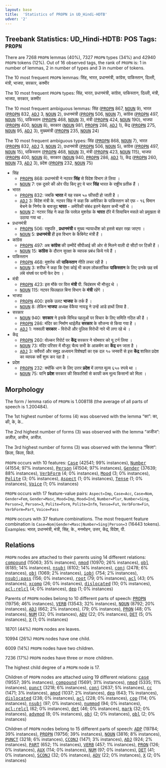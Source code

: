 ```yaml
---
layout: base
title:  'Statistics of PROPN in UD_Hindi-HDTB'
udver: '2'
---
```


## Treebank Statistics: UD_Hindi-HDTB: POS Tags: `PROPN`

There are 7268 `PROPN` lemmas (40%), 7327 `PROPN` types (34%) and 42940 `PROPN` tokens (12%).
Out of 16 observed tags, the rank of `PROPN` is: 1 in number of lemmas, 2 in number of types and 3 in number of tokens.

The 10 most frequent `PROPN` lemmas: सिंह, भारत, प्रधानमंत्री, कांग्रेस, पाकिस्तान, दिल्ली, मंत्री, भाजपा, सरकार, कश्मीर

The 10 most frequent `PROPN` types:  सिंह, भारत, प्रधानमंत्री, कांग्रेस, पाकिस्तान, दिल्ली, मंत्री, भाजपा, सरकार, कश्मीर

The 10 most frequent ambiguous lemmas: सिंह (<tt><a href="hi_hdtb-pos-PROPN.html">PROPN</a></tt> 867, <tt><a href="hi_hdtb-pos-NOUN.html">NOUN</a></tt> 9), भारत (<tt><a href="hi_hdtb-pos-PROPN.html">PROPN</a></tt> 832, <tt><a href="hi_hdtb-pos-ADJ.html">ADJ</a></tt> 3, <tt><a href="hi_hdtb-pos-NOUN.html">NOUN</a></tt> 2), प्रधानमंत्री (<tt><a href="hi_hdtb-pos-PROPN.html">PROPN</a></tt> 506, <tt><a href="hi_hdtb-pos-NOUN.html">NOUN</a></tt> 7), कांग्रेस (<tt><a href="hi_hdtb-pos-PROPN.html">PROPN</a></tt> 497, <tt><a href="hi_hdtb-pos-NOUN.html">NOUN</a></tt> 15), पाकिस्तान (<tt><a href="hi_hdtb-pos-PROPN.html">PROPN</a></tt> 468, <tt><a href="hi_hdtb-pos-NOUN.html">NOUN</a></tt> 3), मंत्री (<tt><a href="hi_hdtb-pos-PROPN.html">PROPN</a></tt> 424, <tt><a href="hi_hdtb-pos-NOUN.html">NOUN</a></tt> 190), भाजपा (<tt><a href="hi_hdtb-pos-PROPN.html">PROPN</a></tt> 400, <tt><a href="hi_hdtb-pos-NOUN.html">NOUN</a></tt> 8), सरकार (<tt><a href="hi_hdtb-pos-NOUN.html">NOUN</a></tt> 981, <tt><a href="hi_hdtb-pos-PROPN.html">PROPN</a></tt> 286, <tt><a href="hi_hdtb-pos-ADJ.html">ADJ</a></tt> 1), केंद्र (<tt><a href="hi_hdtb-pos-PROPN.html">PROPN</a></tt> 275, <tt><a href="hi_hdtb-pos-NOUN.html">NOUN</a></tt> 95, <tt><a href="hi_hdtb-pos-ADJ.html">ADJ</a></tt> 3), मुख्यमंत्री (<tt><a href="hi_hdtb-pos-PROPN.html">PROPN</a></tt> 235, <tt><a href="hi_hdtb-pos-NOUN.html">NOUN</a></tt> 24)

The 10 most frequent ambiguous types:  सिंह (<tt><a href="hi_hdtb-pos-PROPN.html">PROPN</a></tt> 868, <tt><a href="hi_hdtb-pos-NOUN.html">NOUN</a></tt> 7), भारत (<tt><a href="hi_hdtb-pos-PROPN.html">PROPN</a></tt> 832, <tt><a href="hi_hdtb-pos-ADJ.html">ADJ</a></tt> 3, <tt><a href="hi_hdtb-pos-NOUN.html">NOUN</a></tt> 2), प्रधानमंत्री (<tt><a href="hi_hdtb-pos-PROPN.html">PROPN</a></tt> 506, <tt><a href="hi_hdtb-pos-NOUN.html">NOUN</a></tt> 5), कांग्रेस (<tt><a href="hi_hdtb-pos-PROPN.html">PROPN</a></tt> 497, <tt><a href="hi_hdtb-pos-NOUN.html">NOUN</a></tt> 15), पाकिस्तान (<tt><a href="hi_hdtb-pos-PROPN.html">PROPN</a></tt> 468, <tt><a href="hi_hdtb-pos-NOUN.html">NOUN</a></tt> 3), मंत्री (<tt><a href="hi_hdtb-pos-PROPN.html">PROPN</a></tt> 423, <tt><a href="hi_hdtb-pos-NOUN.html">NOUN</a></tt> 115), भाजपा (<tt><a href="hi_hdtb-pos-PROPN.html">PROPN</a></tt> 400, <tt><a href="hi_hdtb-pos-NOUN.html">NOUN</a></tt> 8), सरकार (<tt><a href="hi_hdtb-pos-NOUN.html">NOUN</a></tt> 940, <tt><a href="hi_hdtb-pos-PROPN.html">PROPN</a></tt> 286, <tt><a href="hi_hdtb-pos-ADJ.html">ADJ</a></tt> 1), केंद्र (<tt><a href="hi_hdtb-pos-PROPN.html">PROPN</a></tt> 260, <tt><a href="hi_hdtb-pos-NOUN.html">NOUN</a></tt> 73, <tt><a href="hi_hdtb-pos-ADJ.html">ADJ</a></tt> 3), प्रदेश (<tt><a href="hi_hdtb-pos-PROPN.html">PROPN</a></tt> 232, <tt><a href="hi_hdtb-pos-NOUN.html">NOUN</a></tt> 75)


* सिंह
  * <tt><a href="hi_hdtb-pos-PROPN.html">PROPN</a></tt> 868: प्रधानमंत्री ने नटवर <b>सिंह</b> से विदेश विभाग ले लिया ।
  * <tt><a href="hi_hdtb-pos-NOUN.html">NOUN</a></tt> 7: एक दूसरे की ओर पीठ किए हुए ये चार <b>सिंह</b> भारत के राष्ट्रीय प्रतीक हैं ।
* भारत
  * <tt><a href="hi_hdtb-pos-PROPN.html">PROPN</a></tt> 832: जबकि <b>भारत</b> में यह रकम ५० फीसदी हो जाती है ।
  * <tt><a href="hi_hdtb-pos-ADJ.html">ADJ</a></tt> 3: विदेश मंत्री के. नटवर सिंह ने कहा कि अमेरिका के पाकिस्तान को एफ - १६ विमान बेचने के निर्णय के बावजूद <b>भारत</b> - अमेरिकी संबंध इतने बेहतर कभी नहीं थे ।
  * <tt><a href="hi_hdtb-pos-NOUN.html">NOUN</a></tt> 2: नटवर सिंह ने कहा कि परवेज़ मुशर्रफ़ के <b>भारत</b> दौरे में सियाचिन मसले को प्रमुखता से उठाया गया था .
* प्रधानमंत्री
  * <tt><a href="hi_hdtb-pos-PROPN.html">PROPN</a></tt> 506: राष्ट्रपति , <b>प्रधानमंत्री</b> व मुख्य न्यायाधीश को इससे बाहर रखा जाएगा ।
  * <tt><a href="hi_hdtb-pos-NOUN.html">NOUN</a></tt> 5: <b>प्रधानमंत्री</b> ही इस विभाग के कैबिनेट मंत्री हैं ।
* कांग्रेस
  * <tt><a href="hi_hdtb-pos-PROPN.html">PROPN</a></tt> 497: अब <b>कांग्रेस</b> की उम्मीदें सीपीआई की ओर से मिलने वाली दो सीटों पर टिकी हैं ।
  * <tt><a href="hi_hdtb-pos-NOUN.html">NOUN</a></tt> 15: <b>कांग्रेस</b> के दौरान सुरक्षा के व्यापक प्रबंध किये गये हैं ।
* पाकिस्तान
  * <tt><a href="hi_hdtb-pos-PROPN.html">PROPN</a></tt> 468: मुशर्रफ की <b>पाकिस्तान</b> नीति लचर रही है ।
  * <tt><a href="hi_hdtb-pos-NOUN.html">NOUN</a></tt> 3: शरीफ ने कहा कि ऐसा कोई भी कदम लोकतांत्रिक <b>पाकिस्तान</b> के लिए उनके छह वर्ष लंबे संघर्ष पर पानी फेर देगा ।
* मंत्री
  * <tt><a href="hi_hdtb-pos-PROPN.html">PROPN</a></tt> 423: इस मौके पर वित्त <b>मंत्री</b> पी. चिदंबरम भी मौजूद थे ।
  * <tt><a href="hi_hdtb-pos-NOUN.html">NOUN</a></tt> 115: नटवर फिलहाल बिना विभाग के <b>मंत्री</b> रहेंगे ।
* भाजपा
  * <tt><a href="hi_hdtb-pos-PROPN.html">PROPN</a></tt> 400: इसके उलट <b>भाजपा</b> के तर्क हैं ।
  * <tt><a href="hi_hdtb-pos-NOUN.html">NOUN</a></tt> 8: लेकिन <b>भाजपा</b> अध्यक्ष वेंकैया नायडू ने उन्हें आडे हाथों लिया है .
* सरकार
  * <tt><a href="hi_hdtb-pos-NOUN.html">NOUN</a></tt> 940: <b>सरकार</b> ने इसके विभिन्न पहलुओं पर विचार के लिए समिति गठित की है ।
  * <tt><a href="hi_hdtb-pos-PROPN.html">PROPN</a></tt> 286: मंदिर का निर्माण थाईलैंड <b>सरकार</b> के सौजन्‍य से किया गया है ।
  * <tt><a href="hi_hdtb-pos-ADJ.html">ADJ</a></tt> 1: नक्सली <b>सरकार</b> - विरोधी और पुलिस विरोधी नारे भी लगा रहे थे ।
* केंद्र
  * <tt><a href="hi_hdtb-pos-PROPN.html">PROPN</a></tt> 260: वोल्कर रिपोर्ट पर <b>केंद्र</b> सरकार ने सोमवार को यू टर्न लिया ।
  * <tt><a href="hi_hdtb-pos-NOUN.html">NOUN</a></tt> 73: मंदिर परिसर में मौजूद चैत्‍य सभी के आकर्षण का <b>केंद्र</b> बन जाता है ।
  * <tt><a href="hi_hdtb-pos-ADJ.html">ADJ</a></tt> 3: सर्वेयरों और समुद्र अध्ययन विशेषज्ञों का एक दल १० जनवरी से इस <b>केंद्र</b> शासित प्रदेश का व्यापक सर्वे शुरू कर रहा है ।
* प्रदेश
  * <tt><a href="hi_hdtb-pos-PROPN.html">PROPN</a></tt> 232: क्योंकि धान के लिए उत्तर <b>प्रदेश</b> में लागत मूल्य ६५० रुपये था ।
  * <tt><a href="hi_hdtb-pos-NOUN.html">NOUN</a></tt> 75: यानि <b>प्रदेश</b> सरकार की सिफारिशों से काफी कम मूल्य किसानों को मिला ।

## Morphology

The form / lemma ratio of `PROPN` is 1.008118 (the average of all parts of speech is 1.200484).

The 1st highest number of forms (4) was observed with the lemma “का”: का, की, के, के..

The 2nd highest number of forms (3) was observed with the lemma “अजीज”: अज़ीज़, अजीज, अजीज़.

The 3rd highest number of forms (3) was observed with the lemma “किला”: क़िला, किला, किले.

`PROPN` occurs with 10 features: <tt><a href="hi_hdtb-feat-Case.html">Case</a></tt> (42541; 99% instances), <tt><a href="hi_hdtb-feat-Number.html">Number</a></tt> (41554; 97% instances), <tt><a href="hi_hdtb-feat-Person.html">Person</a></tt> (41504; 97% instances), <tt><a href="hi_hdtb-feat-Gender.html">Gender</a></tt> (37639; 88% instances), <tt><a href="hi_hdtb-feat-VerbForm.html">VerbForm</a></tt> (4; 0% instances), <tt><a href="hi_hdtb-feat-Mood.html">Mood</a></tt> (3; 0% instances), <tt><a href="hi_hdtb-feat-Polite.html">Polite</a></tt> (3; 0% instances), <tt><a href="hi_hdtb-feat-Aspect.html">Aspect</a></tt> (1; 0% instances), <tt><a href="hi_hdtb-feat-Tense.html">Tense</a></tt> (1; 0% instances), <tt><a href="hi_hdtb-feat-Voice.html">Voice</a></tt> (1; 0% instances)

`PROPN` occurs with 17 feature-value pairs: `Aspect=Imp`, `Case=Acc`, `Case=Nom`, `Gender=Fem`, `Gender=Masc`, `Mood=Imp`, `Mood=Ind`, `Number=Plur`, `Number=Sing`, `Person=2`, `Person=3`, `Polite=Form`, `Polite=Infm`, `Tense=Fut`, `VerbForm=Fin`, `VerbForm=Part`, `Voice=Pass`

`PROPN` occurs with 37 feature combinations.
The most frequent feature combination is `Case=Nom|Gender=Masc|Number=Sing|Person=3` (16443 tokens).
Examples: भारत, प्रधानमंत्री, मंत्री, सिंह, के., मनमोहन, उत्तर, केंद्र, विदेश, पी.


## Relations

`PROPN` nodes are attached to their parents using 14 different relations: <tt><a href="hi_hdtb-dep-compound.html">compound</a></tt> (15063; 35% instances), <tt><a href="hi_hdtb-dep-nmod.html">nmod</a></tt> (10970; 26% instances), <tt><a href="hi_hdtb-dep-obl.html">obl</a></tt> (6185; 14% instances), <tt><a href="hi_hdtb-dep-nsubj.html">nsubj</a></tt> (6102; 14% instances), <tt><a href="hi_hdtb-dep-conj.html">conj</a></tt> (2478; 6% instances), <tt><a href="hi_hdtb-dep-obj.html">obj</a></tt> (1069; 2% instances), <tt><a href="hi_hdtb-dep-iobj.html">iobj</a></tt> (754; 2% instances), <tt><a href="hi_hdtb-dep-nsubj-pass.html">nsubj:pass</a></tt> (156; 0% instances), <tt><a href="hi_hdtb-dep-root.html">root</a></tt> (79; 0% instances), <tt><a href="hi_hdtb-dep-acl.html">acl</a></tt> (43; 0% instances), <tt><a href="hi_hdtb-dep-xcomp.html">xcomp</a></tt> (26; 0% instances), <tt><a href="hi_hdtb-dep-dislocated.html">dislocated</a></tt> (10; 0% instances), <tt><a href="hi_hdtb-dep-acl-relcl.html">acl:relcl</a></tt> (4; 0% instances), <tt><a href="hi_hdtb-dep-dep.html">dep</a></tt> (1; 0% instances)

Parents of `PROPN` nodes belong to 10 different parts of speech: <tt><a href="hi_hdtb-pos-PROPN.html">PROPN</a></tt> (19756; 46% instances), <tt><a href="hi_hdtb-pos-VERB.html">VERB</a></tt> (13543; 32% instances), <tt><a href="hi_hdtb-pos-NOUN.html">NOUN</a></tt> (8792; 20% instances), <tt><a href="hi_hdtb-pos-ADJ.html">ADJ</a></tt> (662; 2% instances),  (79; 0% instances), <tt><a href="hi_hdtb-pos-PRON.html">PRON</a></tt> (48; 0% instances), <tt><a href="hi_hdtb-pos-NUM.html">NUM</a></tt> (32; 0% instances), <tt><a href="hi_hdtb-pos-ADV.html">ADV</a></tt> (22; 0% instances), <tt><a href="hi_hdtb-pos-DET.html">DET</a></tt> (5; 0% instances), <tt><a href="hi_hdtb-pos-X.html">X</a></tt> (1; 0% instances)

18701 (44%) `PROPN` nodes are leaves.

10994 (26%) `PROPN` nodes have one child.

6009 (14%) `PROPN` nodes have two children.

7236 (17%) `PROPN` nodes have three or more children.

The highest child degree of a `PROPN` node is 17.

Children of `PROPN` nodes are attached using 19 different relations: <tt><a href="hi_hdtb-dep-case.html">case</a></tt> (19557; 39% instances), <tt><a href="hi_hdtb-dep-compound.html">compound</a></tt> (15691; 31% instances), <tt><a href="hi_hdtb-dep-nmod.html">nmod</a></tt> (5335; 11% instances), <tt><a href="hi_hdtb-dep-punct.html">punct</a></tt> (3218; 6% instances), <tt><a href="hi_hdtb-dep-conj.html">conj</a></tt> (2637; 5% instances), <tt><a href="hi_hdtb-dep-cc.html">cc</a></tt> (1471; 3% instances), <tt><a href="hi_hdtb-dep-amod.html">amod</a></tt> (1037; 2% instances), <tt><a href="hi_hdtb-dep-dep.html">dep</a></tt> (643; 1% instances), <tt><a href="hi_hdtb-dep-dislocated.html">dislocated</a></tt> (238; 0% instances), <tt><a href="hi_hdtb-dep-acl.html">acl</a></tt> (228; 0% instances), <tt><a href="hi_hdtb-dep-cop.html">cop</a></tt> (114; 0% instances), <tt><a href="hi_hdtb-dep-nsubj.html">nsubj</a></tt> (97; 0% instances), <tt><a href="hi_hdtb-dep-nummod.html">nummod</a></tt> (94; 0% instances), <tt><a href="hi_hdtb-dep-acl-relcl.html">acl:relcl</a></tt> (62; 0% instances), <tt><a href="hi_hdtb-dep-det.html">det</a></tt> (46; 0% instances), <tt><a href="hi_hdtb-dep-mark.html">mark</a></tt> (32; 0% instances), <tt><a href="hi_hdtb-dep-advmod.html">advmod</a></tt> (8; 0% instances), <tt><a href="hi_hdtb-dep-obj.html">obj</a></tt> (2; 0% instances), <tt><a href="hi_hdtb-dep-obl.html">obl</a></tt> (2; 0% instances)

Children of `PROPN` nodes belong to 15 different parts of speech: <tt><a href="hi_hdtb-pos-ADP.html">ADP</a></tt> (19784; 39% instances), <tt><a href="hi_hdtb-pos-PROPN.html">PROPN</a></tt> (19756; 39% instances), <tt><a href="hi_hdtb-pos-NOUN.html">NOUN</a></tt> (3816; 8% instances), <tt><a href="hi_hdtb-pos-PUNCT.html">PUNCT</a></tt> (3218; 6% instances), <tt><a href="hi_hdtb-pos-CCONJ.html">CCONJ</a></tt> (1471; 3% instances), <tt><a href="hi_hdtb-pos-ADJ.html">ADJ</a></tt> (924; 2% instances), <tt><a href="hi_hdtb-pos-PART.html">PART</a></tt> (652; 1% instances), <tt><a href="hi_hdtb-pos-VERB.html">VERB</a></tt> (457; 1% instances), <tt><a href="hi_hdtb-pos-PRON.html">PRON</a></tt> (126; 0% instances), <tt><a href="hi_hdtb-pos-AUX.html">AUX</a></tt> (114; 0% instances), <tt><a href="hi_hdtb-pos-NUM.html">NUM</a></tt> (97; 0% instances), <tt><a href="hi_hdtb-pos-DET.html">DET</a></tt> (41; 0% instances), <tt><a href="hi_hdtb-pos-SCONJ.html">SCONJ</a></tt> (32; 0% instances), <tt><a href="hi_hdtb-pos-ADV.html">ADV</a></tt> (22; 0% instances), <tt><a href="hi_hdtb-pos-X.html">X</a></tt> (2; 0% instances)


